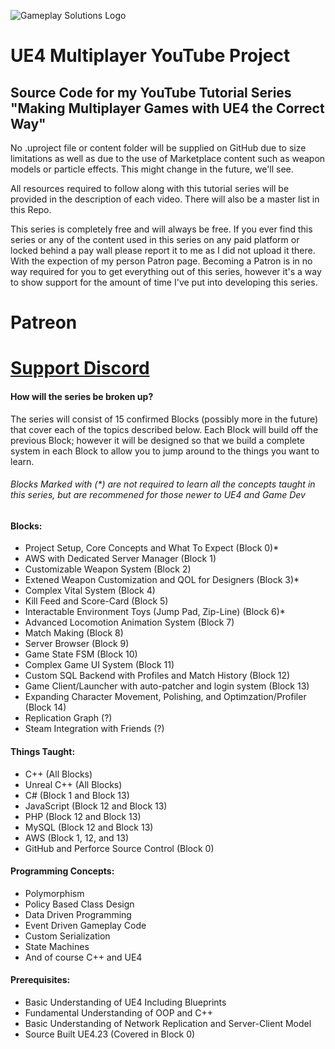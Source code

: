 ![Gameplay Solutions Logo](http://gameplay.solutions/wp-content/uploads/2017/11/GSLogo_large-300x169.png)
# UE4 Multiplayer YouTube Project
## Source Code for my YouTube Tutorial Series "Making Multiplayer Games with UE4 the Correct Way"

No .uproject file or content folder will be supplied on GitHub due to size limitations 
as well as due to the use of Marketplace content such as weapon models or particle effects.
This might change in the future, we'll see.

All resources required to follow along with this tutorial series will be provided in the description
of each video. There will also be a master list in this Repo.

This series is completely free and will always be free. If you ever find this series or any of the content used in this series on any paid platform or locked behind a pay wall please report it to me as I did not upload it there. With the expection of my person Patron page. Becoming a Patron is in no way required for you to get everything out of this series, however it's a way to show support for the amount of time I've put into developing this series.

# Patreon

# [Support Discord](https://discord.gg/KR3kxTV)

#### How will the series be broken up?
The series will consist of 15 confirmed Blocks (possibly more in the future) that cover each of the topics described below.
Each Block will build off the previous Block; however it will be designed so that we
build a complete system in each Block to allow you to jump around to the things you want to learn.

###### Blocks Marked with (*) are not required to learn all the concepts taught in this series, but are recommened for those newer to UE4 and Game Dev

#### Blocks:
- Project Setup, Core Concepts and What To Expect (Block 0)*
- AWS with Dedicated Server Manager (Block 1)
- Customizable Weapon System (Block 2)
- Extened Weapon Customization and QOL for Designers (Block 3)*
- Complex Vital System (Block 4)
- Kill Feed and Score-Card (Block 5)
- Interactable Environment Toys (Jump Pad, Zip-Line) (Block 6)*
- Advanced Locomotion Animation System (Block 7)
- Match Making (Block 8)
- Server Browser (Block 9)
- Game State FSM (Block 10)
- Complex Game UI System (Block 11)
- Custom SQL Backend with Profiles and Match History (Block 12)
- Game Client/Launcher with auto-patcher and login system (Block 13)
- Expanding Character Movement, Polishing, and Optimzation/Profiler (Block 14)
- Replication Graph (?)
- Steam Integration with Friends (?)

#### Things Taught:
- C++ (All Blocks)
- Unreal C++ (All Blocks)
- C# (Block 1 and Block 13)
- JavaScript (Block 12 and Block 13)
- PHP (Block 12 and Block 13)
- MySQL (Block 12 and Block 13)
- AWS (Block 1, 12, and 13)
- GitHub and Perforce Source Control (Block 0)

#### Programming Concepts:
- Polymorphism 
- Policy Based Class Design
- Data Driven Programming
- Event Driven Gameplay Code
- Custom Serialization
- State Machines
- And of course C++ and UE4

#### Prerequisites:
- Basic Understanding of UE4 Including Blueprints
- Fundamental Understanding of OOP and C++
- Basic Understanding of Network Replication and Server-Client Model
- Source Built UE4.23 (Covered in Block 0)
